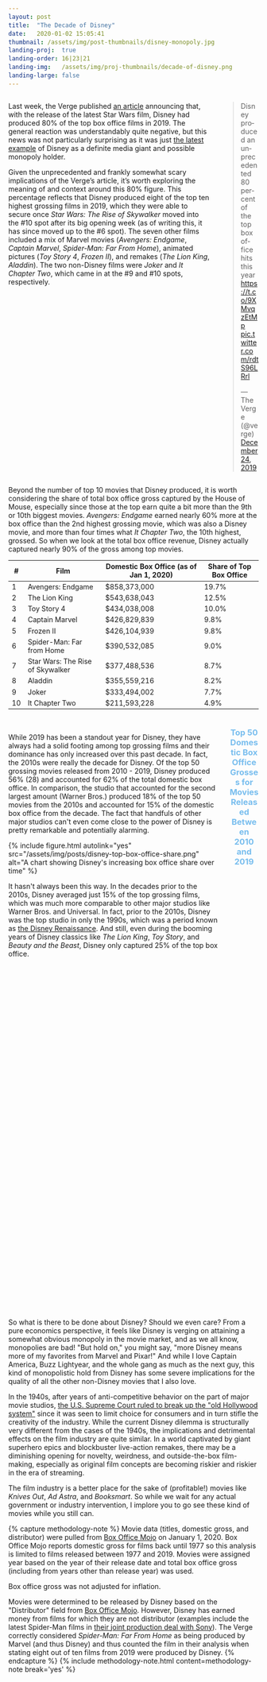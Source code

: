 ```yaml
---
layout: post
title:  "The Decade of Disney"
date:   2020-01-02 15:05:41
thumbnail: /assets/img/post-thumbnails/disney-monopoly.jpg
landing-proj:  true
landing-order: 16|23|21
landing-img:   /assets/img/proj-thumbnails/decade-of-disney.png
landing-large: false
---
```


<div class='columns two'>
    <div class='column'>
        <p>Last week, the Verge published <a href="https://www.theverge.com/2019/12/23/21034937/disney-star-wars-box-office-2019-marvel-pixar-star-wars-avengers-lion-king-frozen">an article</a> announcing that, with the release of the latest Star Wars film, Disney had produced 80% of the top box office films in 2019. The general reaction was understandably quite negative, but this news was not particularly surprising as it was just <a href="https://www.washingtonpost.com/news/business/wp/2017/12/14/disney-buys-much-of-fox-in-mega-merger-that-will-shake-world-of-entertainment-and-media/">the latest example</a> of Disney as a definite media giant and possible monopoly holder.</p>
        <p>Given the unprecedented and frankly somewhat scary implications of the Verge’s article, it’s worth exploring the meaning of and context around this 80% figure. This percentage reflects that Disney produced eight of the top ten highest grossing films in 2019, which they were able to secure once <i>Star Wars: The Rise of Skywalker</i> moved into the #10 spot after its big opening week (as of writing this, it has since moved up to the #6 spot). The seven other films included a mix of Marvel movies (<i>Avengers: Endgame</i>, <i>Captain Marvel</i>, <i>Spider-Man: Far From Home</i>), animated pictures (<i>Toy Story 4</i>, <i>Frozen II</i>), and remakes (<i>The Lion King</i>, <i>Aladdin</i>). The two non-Disney films were <i>Joker</i> and <i>It Chapter Two</i>, which came in at the #9 and #10 spots, respectively.</p>
    </div>
    <div class='column'>
        <blockquote class="twitter-tweet"><p lang="en" dir="ltr">Disney produced an unprecedented 80 percent of the top box office hits this year <a href="https://t.co/9XMvqzEtMp">https://t.co/9XMvqzEtMp</a> <a href="https://t.co/rdtS96LRrl">pic.twitter.com/rdtS96LRrl</a></p>&mdash; The Verge (@verge) <a href="https://twitter.com/verge/status/1209312002054742016?ref_src=twsrc%5Etfw">December 24, 2019</a></blockquote> <script async src="https://platform.twitter.com/widgets.js" charset="utf-8"></script>
    </div>
</div>

Beyond the number of top 10 movies that Disney produced, it is worth considering the share of total box office gross captured by the House of Mouse, especially since those at the top earn quite a bit more than the 9th or 10th biggest movies. *Avengers: Endgame* earned nearly 60% more at the box office than the 2nd highest grossing movie, which was also a Disney movie, and more than four times what *It Chapter Two*, the 10th highest, grossed. So when we look at the total box office revenue, Disney actually captured nearly 90% of the gross among top movies.

| #| Film                             | Domestic Box Office (as of Jan 1, 2020) | Share of Top Box Office |
|--|----------------------------------|-----------------------------------------|-------------------------|
| 1| Avengers: Endgame                | $858,373,000                            | 19.7%                   |
| 2| The Lion King                    | $543,638,043                            | 12.5%                   |
| 3| Toy Story 4                      | $434,038,008                            | 10.0%                   |
| 4| Captain Marvel                   | $426,829,839                            |  9.8%                   |
| 5| Frozen II                        | $426,104,939                            |  9.8%                   |
| 6| Spider-Man: Far from Home        | $390,532,085                            |  9.0%                   |
| 7| Star Wars: The Rise of Skywalker | $377,488,536                            |  8.7%                   |
| 8| Aladdin                          | $355,559,216                            |  8.2%                   |
| 9| Joker                            | $333,494,002                            |  7.7%                   |
|10| It Chapter Two                   | $211,593,228                            |  4.9%                   |

<div class="columns two">
    <div class="column">
        <p style="padding-top: 20px;">While 2019 has been a standout year for Disney, they have always had a solid footing among top grossing films and their dominance has only increased over this past decade. In fact, the 2010s were really the decade for Disney. Of the top 50 grossing movies released from 2010 - 2019, Disney produced 56% (28) and accounted for 62% of the total domestic box office. In comparison, the studio that accounted for the second largest amount (Warner Bros.) produced 18% of the top 50 movies from the 2010s and accounted for 15% of the domestic box office from the decade. The fact that handfuls of other major studios can't even come close to the power of Disney is pretty remarkable and potentially alarming.</p>
        {% include figure.html autolink="yes" src="/assets/img/posts/disney-top-box-office-share.png" alt="A chart showing Disney's increasing box office share over time" %}
        <p>It hasn't always been this way. In the decades prior to the 2010s, Disney averaged just 15% of the top grossing films, which was much more comparable to other major studios like Warner Bros. and Universal. In fact, prior to the 2010s, Disney was the top studio in only the 1990s, which was a period known as <a href="https://en.wikipedia.org/wiki/Disney_Renaissance">the Disney Renaissance</a>. And still, even during the booming years of Disney classics like <i>The Lion King</i>, <i>Toy Story</i>, and <i>Beauty and the Beast</i>, Disney only captured 25% of the top box office.</p>
    </div>
    <div class="column">
        <div id="d3-dod-container">
            <div id="d3-dod-title">
                <h3>Top <span id="title-n-movies">50</span> Domestic Box Office Grosses for Movies Released Between 2010 and 2019</h3>
            </div>
            <svg id="d3-dod">
            </svg>
        </div>
    </div>
</div>

So what is there to be done about Disney? Should we even care? From a pure economics perspective, it feels like Disney is verging on attaining a somewhat obvious monopoly in the movie market, and as we all know, monopolies are bad! "But hold on," you might say, "more Disney means more of my favorites from Marvel and Pixar!" And while I love Captain America, Buzz Lightyear, and the whole gang as much as the next guy, this kind of monopolistic hold from Disney has some severe implications for the quality of all the other non-Disney movies that I also love.

In the 1940s, after years of anti-competitive behavior on the part of major movie studios, [the U.S. Supreme Court ruled to break up the "old Hollywood system"](https://en.wikipedia.org/wiki/United_States_v._Paramount_Pictures,_Inc.) since it was seen to limit choice for consumers and in turn stifle the creativity of the industry. While the current Disney dilemma is structurally very different from the cases of the 1940s, the implications and detrimental effects on the film industry are quite similar. In a world captivated by giant superhero epics and blockbuster live-action remakes, there may be a diminishing opening for novelty, weirdness, and outside-the-box film-making, especially as original film concepts are becoming riskier and riskier in the era of streaming. 

The film industry is a better place for the sake of (profitable!) movies like *Knives Out*, *Ad Astra*, and *Booksmart*. So while we wait for any actual government or industry intervention, I implore you to go see these kind of movies while you still can.

{% capture methodology-note %}
Movie data (titles, domestic gross, and distributor) were pulled from <a href="https://www.boxofficemojo.com/">Box Office Mojo</a> on January 1, 2020. Box Office Mojo reports domestic gross for films back until 1977 so this analysis is limited to films released between 1977 and 2019. Movies were assigned year based on the year of their release date and total box office gross (including from years other than release year) was used.

Box office gross was not adjusted for inflation.

Movies were determined to be released by Disney based on the "Distributor" field from <a href="https://www.boxofficemojo.com/year/2019/?grossesOption=totalGrosses">Box Office Mojo</a>. However, Disney has earned money from films for which they are not distributor (examples include the latest Spider-Man films in <a href="https://www.cnbc.com/2019/09/27/sony-and-disney-reach-deal-to-continue-spider-man-movie-partnership.html">their joint production deal with Sony</a>). The Verge correctly considered <i>Spider-Man: Far From Home</i> as being produced by Marvel (and thus Disney) and thus counted the film in their analysis when stating eight out of ten films from 2019 were produced by Disney.
{% endcapture %}
{% include methodology-note.html content=methodology-note break='yes' %}

<style>
#d3-dod-container {
    width: 100%;
}

#d3-dod {
    width: 100%;
    height: 875px;
}

#d3-dod-title h3 {
    text-align: center;
    color: #77bdee;
}

text.axis-label {
    text-anchor: middle;
    font-size: 13px;
    font-weight: bold;
}

text#y-axis-label {
    text-anchor: start;
}

rect.bar {
    fill: #dadada;
}

rect.bar.disney {
    fill: #77bdee;
}

rect.bar-overlay {
    fill: rgba(0, 0, 0, 0);
}

text.bar-label {
    font-size: 12px;
    text-anchor: end;
    fill: #a9a9a9;
}

text.bar-label.disney {
    fill: white;
}

img.tooltip-logo {
    width: 120px;
}

</style>

<script>

/*********************/
/*** INIT VARIABLE ***/
/*********************/

let dod_svg = d3.select("#d3-dod");

let margin = {top: 25, right: 10, bottom: 10, left: 25},
    width  = $("#d3-dod").width() - margin.left - margin.right,
    height = $("#d3-dod").height() - margin.top - margin.bottom,
    is_mobile = (width >= 470 ? false : true);

// create empty list to store data
let data = [ ];

let n_movies = 50;

// set domains: x = box office gross, y = rank
let x = d3.scaleLinear().domain([0, 1e9]).range([0, width]),
    y = d3.scaleLinear().domain([0.5, n_movies + 0.5]).range([0, height]);

/********************************/
/*** DECLARE HELPER FUNCTIONS ***/
/********************************/

function strip_title(title) {
    return title.replace(/[^a-z0-9]/gmi, "");
}

function render_axis() {
    dod_svg.append("g")
        .attr("id", "x-axis")
        .attr("transform", `translate(${margin.left}, ${margin.top})`)
        .call(d3.axisTop(x).ticks(5).tickFormat((d) => d3.format("$.0s")(d).replace("G", "B")));

    dod_svg.append("g")
        .attr("id", "y-axis")
        .attr("transform", `translate(${margin.left}, ${margin.top})`)
        .call(d3.axisLeft(y).ticks(10).tickSizeOuter(0));

    /*
    dod_svg.append('text')
        .classed("axis-label", true)
        .attr("id", "x-axis-label")
        .attr("transform", `translate(${margin.left + width / 2}, ${margin.top - 25})`)
        .text("Domestic Box Office Gross");
    */

    dod_svg.append('text')
        .classed("axis-label", true)
        .attr("id", "y-axis-label")
        .attr("transform", `translate(${margin.left - 15}, ${margin.top}), rotate(90)`)
        .text("Rank");
}

function render_bars(n = n_movies, animate = false) {

    // limit data
    let data_lim = data.filter((d) => d.decaderank <= n);

    // create bars
    let bars = dod_svg.selectAll("rect.bar")
        .data(data_lim).enter()
        .append("rect")
        .classed("bar", true)
        .classed("disney", (d) => d.disney === 1)
        .attr("id", (d) => "bar" + strip_title(d.title))
        .attr("x", margin.left + 1)
        .attr("y", (d) => margin.top + y(d.decaderank - 0.5) + 1)
        .attr("width", 0)
        .attr("height", y(2) - y(1) - 1);

    // animate (if desired)
    if (animate) bars.transition().duration(200).attr("width", (d) => x(d.gross));
    else bars.attr("width", (d) => x(d.gross));

    // add text
    dod_svg.selectAll("text.bar-label")
        .data(data_lim).enter()
        .append("text")
        .classed("bar-label", true)
        .classed("disney", (d) => d.disney === 1)
        .attr("id", (d) => "label" + strip_title(d.title))
        .attr("x", (d) => margin.left + x(d.gross) - 5)
        .attr("y", (d) => margin.top + y(d.decaderank - 0.5) + 1)
        .attr("dy", (y(2) - y(1)) / 2 + 3)
        .text((d) => d.title);

    // if text is too long, shorten it
    dod_svg.selectAll("text.bar-label")
        .each(function(d) {
            if (this.getComputedTextLength() > x(d.gross) * 0.8) {
                let scale_factor = (x(d.gross) * 0.8) / this.getComputedTextLength();
                d3.select(this).text(d.title.substring(0, Math.floor(d.title.length * scale_factor) - 3) + "...");
            }
        })

    // create bar overlays for tooltips
    dod_svg.selectAll("rect.bar-overlay")
        .data(data_lim).enter()
        .append("rect")
        .classed("bar-overlay", true)
        .attr("id", (d) => "bar" + strip_title(d.title))
        .attr("x", margin.left + 1)
        .attr("y", (d) => margin.top + y(d.decaderank - 0.5) + 1)
        .attr("width", (d) => x(d.gross))
        .attr("height", y(2) - y(1) - 1);

    // add tooltips for bars
    new jBox("Tooltip", {
        attach: "rect.bar-overlay",
        content: "...",
        position: {
            x: 'right',
            y: 'center'
        },
        outside: 'x',
        onOpen: function() {
            let d = d3.select(this.source[0]).data()[0];

            // add logo to tooltip
            if (d.disney === 1 & d.marvel === 1) img_str = "<p><img class='tooltip-logo' src='/assets/img/posts/disney-marvel-logo.png' /></p>";
            else if (d.disney === 1 & d.starwars === 1) img_str = "<p><img class='tooltip-logo' src='/assets/img/posts/disney-star-wars-logo.png' /></p>";
            else if (d.disney === 1 & d.pixar === 1) img_str = "<p><img class='tooltip-logo' src='/assets/img/posts/disney-pixar-logo.png' /></p>";
            else if (d.disney === 1) img_str = "<p><img class='tooltip-logo' src='/assets/img/posts/disney-logo.png' /></p>";
            else img_str = ""; 

            // set content
            this.setContent(`${img_str}<p>${d.title} (${d.year}): ${d3.format("$,d")(d.gross)}</p>`);
        }
    });
}

function resize() {

    // delete existing elements
    dod_svg.selectAll("#x-axis, #y-axis, text.axis-label, rect.bar, text.bar-label, rect.bar-overlay").remove();

    // update width properties and scales
    width = $("#d3-dod").width() - margin.left - margin.right;
    x.range([0, width]);

    // rerender
    render_axis();
    render_bars();
}

/*********************************/
/*** PARSE DATA AND INIT PLOTS ***/
/*********************************/

d3.csv("/assets/data/top-movies-from-2010s.csv", (d) => {
    d.year = +d.year;
    d.yearrank = +d.yearrank;
    d.decaderank = +d.decaderank;
    d.gross = +d.gross;
    d.disney = +d.disney;
    d.marvel = +d.marvel;
    d.starwars = +d.starwars;
    d.pixar = +d.pixar;
    return d;
}, (e, d) => {
    if (e) throw e;

    // store data for later
    for (let i = 0; i < d.length; i++) data.push(d[i]);

    // update chart title if necessary
    d3.select("#title-n-movies").text(n_movies);

    // draw axis and bars
    render_axis();
    render_bars();
});

/*********************************/
/*** PAGE AND BUTTON LISTENERS ***/
/*********************************/

$(window).resize(resize);

</script>


